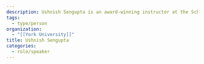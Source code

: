 ```yaml
---
description: Ushnish Sengupta is an award-winning instructor at the Schulich School of Business at York University and an Open Data enthusiast. Ushnish’s PhD thesis at OISE at the University of Toronto is focused on understanding Data Governance in social economy organizations.
tags:
  - type/person
organization:
  - "[[York University]]"
title: Ushnish Sengupta
categories:
  - role/speaker
---
```

